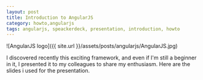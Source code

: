 ```yaml
---
layout: post
title: Introduction to AngularJS
category: howto,angularjs
tags: angularjs, speackerdeck, presentation, introduction, howto
---
```


![AngularJS logo]({{ site.url }}/assets/posts/angularjs/AngularJS.jpg)

I discovered recently this exciting framework, and even if I'm still a beginner in it, I presented it to my colleagues to share my enthusiasm.
Here are the slides i used for the presentation.

<script class="speakerdeck-embed" data-id="7a7a33c0bb5301309b3a023921bdbc68" data-ratio="1.33333333333333" src="//speakerdeck.com/assets/embed.js"></script>

